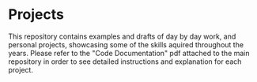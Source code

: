 # Projects
This repository contains examples and drafts of day by day work, and personal projects, showcasing some of the skills aquired throughout the years.
Please refer to the "Code Documentation" pdf attached to the main repository in order to see detailed instructions and explanation for each project.
